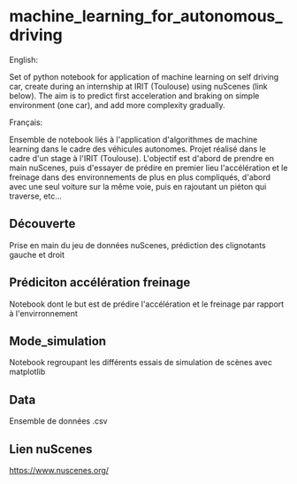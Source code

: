 # machine_learning_for_autonomous_driving

English:

Set of python notebook for application of machine learning  on self driving car, create during an internship at IRIT (Toulouse) using nuScenes (link below).
The aim is to predict first acceleration and braking on simple environment (one car), and add more complexity gradually. 

Français:

Ensemble de notebook liés à l'application d'algorithmes de machine learning dans le cadre des véhicules autonomes.
Projet réalisé dans le cadre d'un stage à l'IRIT (Toulouse).
L'objectif est d'abord de prendre en main nuScenes, puis d'essayer de prédire en premier lieu l'accélération et le freinage dans des environnements de plus en plus compliqués,
d'abord avec une seul voiture sur la même voie, puis en rajoutant un piéton qui traverse, etc...

## Découverte 
Prise en main du jeu de données nuScenes, prédiction des clignotants gauche et droit

## Prédiciton accélération freinage 
Notebook dont le but est de prédire l'accélération et le freinage par rapport à l'envirronnement 

## Mode_simulation
Notebook regroupant les différents essais de simulation de scènes avec matplotlib

## Data
Ensemble de données .csv 

## Lien nuScenes
https://www.nuscenes.org/ 
